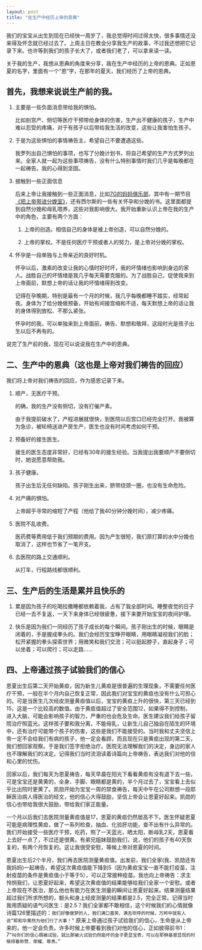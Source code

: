 ```yaml
---
layout: post
title: "在生产中经历上帝的恩典"
---
```


我们的宝宝从出生到现在已经快一周岁了，我总觉得时间过得太快，很多事情还没来得及怀念就已经过去了。上周主日在教会分享我生产的故事，不过我还想把它记录下来。也许等到我们的孩子长大了，或者我们老了，可以拿来读一读。

关于我的生产，我想从恩典的角度来分享，我在生产中经历的上帝的恩典。正如恩夏的名字，里面有一个“恩”字，在那年的夏天，我们经历了上帝的恩典。

## 首先，我想来说说生产前的我。

1.  主要是一些负面消息带给我的惧怕。

	比如剖宫产、侧切等医疗干预带给身体的伤害，生产出不健康的孩子，生产中难以忍受的疼痛，对于有孩子以后带给我生活的改变，这些让我害怕生孩子。

2.  于是为这些惧怕的事情祷告主，希望自己不要遭遇这些。

	我罗列出自己惧怕的事项，也写了分娩计划书，将自己希望的生产方式罗列出来。全家人就一起为这些事项祷告，没有什么特别事情时我们几乎是每晚都在一起祷告。我的心得到坚固。

3.  接触到一些正面信息

	后来上帝让我接触到一些正面消息，比如[7G的妈妈俱乐部](http://www.7g.tv/momclub)，其中有一期节目[《把上帝带进分娩室》](http://7g.tv/zh-hans/679)，还有西尔斯的一些有关怀孕和分娩的书。这里面都提到自然分娩和母乳喂养，这些对我影响很大。我开始重新认识上帝在我的生产中的角色，主要有两个方面：

	1. 上帝的创造。相信自己的身体是被上帝创造，可以自然分娩的。

	2. 上帝的掌权。不是任何医疗干预或者人的努力，是上帝对分娩的掌权。

4.  怀孕是一段单独与上帝亲近的良好时机。

	怀孕以后，激素的改变让我的心情时好时坏，我的坏情绪也影响到身边的家人。战胜自己的坏情绪是我几乎每天需要克服的。为了战胜自己，促使我来到上帝面前，默想上帝的话让我的坏情绪得到改变。

	记得在孕晚期，特别是最有一个月的时候，我几乎每晚都睡不踏实，经常起夜。身体为了给分娩做预备，开始有间接宫缩和不适，每天默想上帝的话让我的身体得到放松、不那么紧张。

	怀孕时的我，可以单独来到上帝面前，祷告、默想和敬拜，这段时光是孩子出生以后不再有的。

说完了生产前的我，现在可以说说我在生产中的恩典。

## 二、生产中的恩典（这也是上帝对我们祷告的回应）

我们将上帝对我们祷告的回应，作为感恩记录下来。

1.  顺产，无医疗干预。

	的确，我的生产没有侧切，没有打催产素。

	由于我提前破水了，产程进展就很快，到医院以后宫口已经完全打开。我被算为急诊，被轮椅送进产房生产，医生也没有时间考虑如何干预。

2.  预备好的接生医生。

	接生的医生态度非常好，已经有30年的接生经验。当我提出我要顺产不要侧切时，她说愿意帮助我。

3. 孩子健康。

	孩子出生后无任何缺陷。孩子刚生出来，脐带绕颈一圈，也没有生命危险。

4.  对产痛的惧怕。
	
	上帝超乎寻常的缩短了产程（他给了我40分钟分娩时间），减少疼痛。

5.  医院不乱收费。
	
	医药费等费用低于我们预期的费用。因为产生很短，我们原打算的水中分娩也取消了，这样也节省了一笔开支。

6.  去医院的路上交通顺利。
	
	从打车，行程路线都很顺利。

## 三、生产后的生活是累并且快乐的

1.  累是因为孩子的吃喝拉撒睡都依赖着我，占有了我全部时间。睡整夜觉的日子已经一去不复返，一天下来身体已经很疲惫，接下来要开始宝宝的夜间护理。

2.  快乐是因为我们一同经历了孩子成长的每个瞬间。孩子刚出生的时候，眼睛是闭着的，手是握成拳头的。我们会经历宝宝睁开眼睛，用眼睛凝视我们的脸；松开紧握的拳头探索世界；用微笑和我们交流；可以挺起脖子，直起身子；可以坐着；可以爬行；可以走路......

## 四、上帝通过孩子试验我们的信心

恩夏出生后第二天开始黄疸，因为新生儿黄疸是很普遍的生理现象，不需要任何医疗干预，一般在半个月内自己恢复正常，因此我们对宝宝的黄疸也没有什么可担心的。可是当医生几次经皮测量黄疸值以后，宝宝的黄疸上升的很快，第三天已经到15，这是一个比较高的数值。由于黄疸值超过了安全范围12，如果得不到控制，进入大脑，可能会影响孩子的智力，严重的也会危及生命。医生建议我们给孩子留院治疗照蓝光。这样孩子要和我分离，不能母乳，让新生儿自己独自在陌生的环境中，还有治疗可能带个孩子的伤害，这些是我们不能接受的。当时我和丈夫坚信上帝一定不会给我们有病的孩子，他一定会看顾，而且现在只是黄疸出现的第二天，我们想回家观察。于是我们签字拒绝治疗。医院无法理解我们的决定，身边的家人也不理解我们的决定。记得我们当时流泪读着诗篇向上帝祷告，表达我们对他的信和心里的忧伤。

回家以后，我们每天为恩夏祷告，每天早晨在阳光下看看黄疸有没有退下去一些。可是宝宝还是黄黄的，全身、手脚、眼睛都是黄的，半个月过去了，宝宝看上去似乎比出院时更黄了。凯勋开始为宝宝一周的禁食祷告，每天中午在公司默想一段耶稣医治病人得医治的经文，他的信心大得鼓励，坚信上帝会让恩夏好起来。凯勋的信心也带给我很大鼓励，带给我们家正能量。

一个月以后我们去医院测量黄疸值是17，恩夏的黄疸仍然居高不下。医生怀疑恩夏可能是病理性黄疸，做了一系列检查，抽血、化验肝功能，查不出有什么异常的。我们开始接受一些医疗干预，吃药，照了一天蓝光，晒太阳，断母乳2天，恩夏看上去好一点了，不过还是很黄。有弟兄姐妹鼓励我们，说，他们的孩子有40天恢复的，有两个月恢复的。这让我很受安慰，等候上帝对恩夏的时间。

恩夏出生后2个半月，我们再去医院测量黄疸值。出发前，我们全家(我、凯勋还有我妈妈)一起祷告，希望这次黄疸值能下降到5（因为黄疸宝宝一直不能打疫苗，注射疫苗的条件是黄疸值小于等于5），可以正常接种疫苗。我也向上帝祷告：求主怜悯我们，让恩夏好起来，希望这次黄疸值的结果能够给我们全家一个安慰。或者上帝现在不医治，那么他也有能力在医生测量的瞬间让恩夏好起来。结果测量结果超过我们所求所想的，额头和身上经皮测量的结果都是2.5，完全正常。记得当时我用质疑的语气问医生：是2.5？我们全家都不敢相信，这个时候我们的心情就像诗篇126里描述的：`我们好像做梦的人，我们满口喜笑、满舌欢呼的时候，万邦中就有人说“耶和华果然为他们行了大事！”` 原来上帝通过孩子试验我们的信心，生命是从上帝来的，他一定会负责。许多时候上帝要看到我们对他的信心，正如彼得前书1：7`“叫你们的信心既被试验，就比那被火试验仍然能坏的金子更显宝贵，可以在耶稣基督显现的时候得着称赞、荣耀、尊贵。”`










